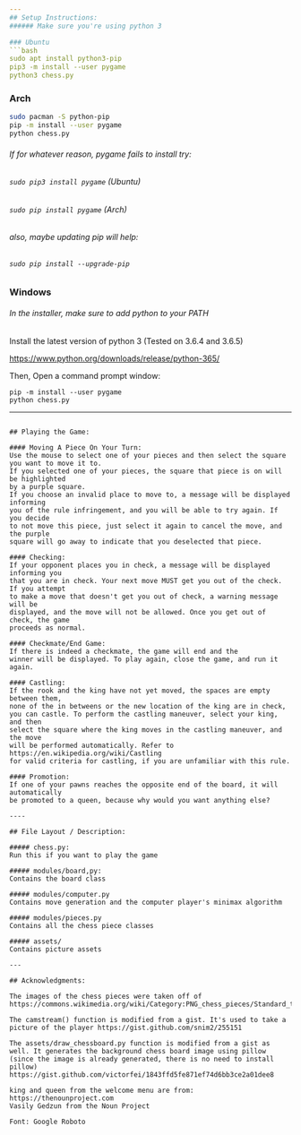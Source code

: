 ```yaml
---
## Setup Instructions:
###### Make sure you're using python 3

### Ubuntu
```bash
sudo apt install python3-pip
pip3 -m install --user pygame
python3 chess.py
```

### Arch
```bash
sudo pacman -S python-pip
pip -m install --user pygame
python chess.py
```
###### If for whatever reason, pygame fails to install try:

###### `sudo pip3 install pygame` (Ubuntu)

###### `sudo pip install pygame` (Arch)

###### also, maybe updating pip will help:

###### `sudo pip install --upgrade-pip`

### Windows
###### In the installer, make sure to add python to your PATH
Install the latest version of python 3 (Tested on 3.6.4 and 3.6.5)

https://www.python.org/downloads/release/python-365/

Then, Open a command prompt window:
```
pip -m install --user pygame
python chess.py
```
---
```

## Playing the Game:

#### Moving A Piece On Your Turn:
Use the mouse to select one of your pieces and then select the square you want to move it to.
If you selected one of your pieces, the square that piece is on will be highlighted
by a purple square. 
If you choose an invalid place to move to, a message will be displayed informing
you of the rule infringement, and you will be able to try again. If you decide
to not move this piece, just select it again to cancel the move, and the purple
square will go away to indicate that you deselected that piece.

#### Checking:
If your opponent places you in check, a message will be displayed informing you
that you are in check. Your next move MUST get you out of the check. If you attempt
to make a move that doesn't get you out of check, a warning message will be
displayed, and the move will not be allowed. Once you get out of check, the game
proceeds as normal.

#### Checkmate/End Game:
If there is indeed a checkmate, the game will end and the
winner will be displayed. To play again, close the game, and run it again.

#### Castling:
If the rook and the king have not yet moved, the spaces are empty between them,
none of the in betweens or the new location of the king are in check,
you can castle. To perform the castling maneuver, select your king, and then
select the square where the king moves in the castling maneuver, and the move
will be performed automatically. Refer to https://en.wikipedia.org/wiki/Castling
for valid criteria for castling, if you are unfamiliar with this rule.

#### Promotion:
If one of your pawns reaches the opposite end of the board, it will automatically
be promoted to a queen, because why would you want anything else?

----

## File Layout / Description:

##### chess.py:
Run this if you want to play the game

##### modules/board,py:
Contains the board class

##### modules/computer.py
Contains move generation and the computer player's minimax algorithm

##### modules/pieces.py
Contains all the chess piece classes

##### assets/
Contains picture assets

---

## Acknowledgments:

The images of the chess pieces were taken off of
https://commons.wikimedia.org/wiki/Category:PNG_chess_pieces/Standard_transparent

The camstream() function is modified from a gist. It's used to take a picture of the player https://gist.github.com/snim2/255151

The assets/draw_chessboard.py function is modified from a gist as well. It generates the background chess board image using pillow
(since the image is already generated, there is no need to install pillow) https://gist.github.com/victorfei/1843ffd5fe871ef74d6bb3ce2a01dee8

king and queen from the welcome menu are from:
https://thenounproject.com
Vasily Gedzun from the Noun Project

Font: Google Roboto
